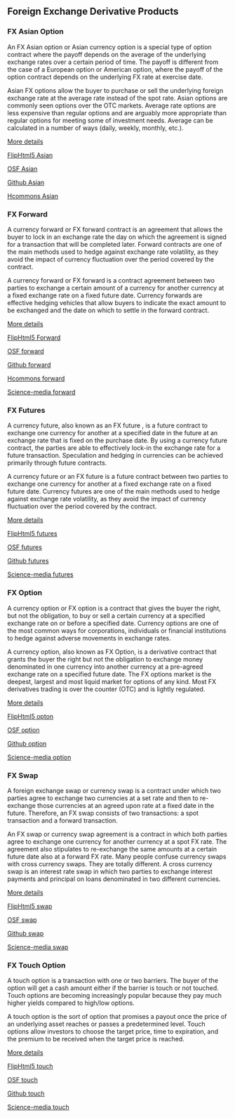 ## Foreign Exchange Derivative Products

###  FX Asian Option

An FX Asian option or Asian currency option is a special type of option contract where the payoff depends on the average of the underlying exchange rates over a certain period of time. The payoff is different from the case of a European option or American option, where the payoff of the option contract depends on the underlying FX rate at exercise date. 

Asian FX options allow the buyer to purchase or sell the underlying foreign exchange rate at the average rate instead of the spot rate. Asian options are commonly seen options over the OTC markets. Average rate options are less expensive than regular options and are arguably more appropriate than regular options for meeting some of investment needs. Average can be calculated in a number of ways (daily, weekly, monthly, etc.). 

	
[More details](./FxAsian.md)

[FlipHtml5 Asian](https://fliphtml5.com/download/download-pdf-file.php?str=x0DZh9GTud3bENXamIDM5UDN5ITPkl0av9mY)

[OSF Asian](https://osf.io/g73qw/download)

[Github Asian](https://github.com/alanwhite1203/fxAsian)

[Hcommons Asian](https://hcommons.org/deposits/download/hc:42686/CONTENT/fxasian-18.pdf)




### FX Forward

A currency forward or FX forward contract is an agreement that allows the buyer to lock in an exchange rate the day on which the agreement is signed for a transaction that will be completed later. Forward contracts are one of the main methods used to hedge against exchange rate volatility, as they avoid the impact of currency fluctuation over the period covered by the contract. 

A currency forward or FX forward is a contract agreement between two parties to exchange a certain amount of a currency for another currency at a fixed exchange rate on a fixed future date. Currency forwards are effective hedging vehicles that allow buyers to indicate the exact amount to be exchanged and the date on which to settle in the forward contract. 

 
[More details](./FxForward.md)
 
[FlipHtml5 Forward](https://fliphtml5.com/download/download-pdf-file.php?str=x0DZh9GTud3bENXamgjM5UDN5ITPkl0av9mY)

[OSF forward](https://osf.io/ez6an/download)

[Github forward](https://github.com/alanwhite1203/fxForward)

[Hcommons forward](https://hcommons.org/deposits/download/hc:42736/CONTENT/fxforward-19.pdf)

[Science-media forward](https://science-media.org/userfiles/1020/presentations/1020_presentation_537.pdf)


 
 
### FX Futures
 
A currency future, also known as an FX future , is a future contract to exchange one currency for another at a specified date in the future at an exchange rate that is fixed on the purchase date. By using a currency future contract, the parties are able to effectively lock-in the exchange rate for a future transaction. Speculation and hedging in currencies can be achieved primarily through future contracts. 

A currency future or an FX future is a future contract between two parties to exchange one currency for another at a fixed exchange rate on a fixed future date. Currency futures are one of the main methods used to hedge against exchange rate volatility, as they avoid the impact of currency fluctuation over the period covered by the contract. 
 

[More details](./FxFuture.md)

[FlipHtml5 futures](https://fliphtml5.com/download/download-pdf-file.php?str=x0DZh9GTud3bENXamUzM5UDN5ITPkl0av9mY)

[OSF futures](https://osf.io/rqd6v/download)

[Github futures](https://github.com/alanwhite1203/fxFuture)

[Science-media futures](https://science-media.org/userfiles/1020/presentations/1020_presentation_538.pdf)


  

  
### FX Option
  
A currency option or FX option is a contract that gives the buyer the right, but not the obligation, to buy or sell a certain currency at a specified exchange rate on or before a specified date. Currency options are one of the most common ways for corporations, individuals or financial institutions to hedge against adverse movements in exchange rates. 

A currency option, also known as FX Option, is a derivative contract that grants the buyer the right but not the obligation to exchange money denominated in one currency into another currency at a pre-agreed exchange rate on a specified future date. The FX options market is the deepest, largest and most liquid market for options of any kind. Most FX derivatives trading is over the counter (OTC) and is lightly regulated. 

  
[More details](./FxOption.md)

[FlipHtml5 opton](https://fliphtml5.com/download/download-pdf-file.php?str=x0DZh9GTud3bENXamMjMwATN5ITPkl0av9mY)

[OSF option](https://osf.io/xfjpz/download)

[Github option](https://github.com/alanwhite1203/fxOption)

[Science-media option](https://science-media.org/userfiles/1020/presentations/1020_presentation_539.pdf)
  

  
   
### FX Swap
   
A foreign exchange swap or currency swap is a contract under which two parties agree to exchange two currencies at a set rate and then to re-exchange those currencies at an agreed upon rate at a fixed date in the future.  Therefore, an FX swap consists of two transactions:  a spot transaction and a forward transaction. 

An FX swap or currency swap agreement is a contract  in which both parties agree to exchange one currency for another currency at a spot FX rate. The agreement also stipulates to re-exchange the same amounts at a certain future date also at a forward FX rate. Many people confuse currency swaps with cross currency swaps. They are totally different. A cross currency swap is an interest rate swap in which two parties to exchange interest payments and principal on loans denominated in two different currencies.  
   

[More details](./FxSwap.md)

[FlipHtml5 swap](https://fliphtml5.com/download/download-pdf-file.php?str=x0DZh9GTud3bENXamIzMwATN5ITPkl0av9mY)

[OSF swap](https://osf.io/vuyzn/download)

[Github swap](https://github.com/alanwhite1203/fxSwap)

[Science-media swap](https://science-media.org/userfiles/1020/presentations/1020_presentation_540.pdf)
   

   
   
### FX Touch Option
   
A touch option is a transaction with one or two barriers. The buyer of the option will get a cash amount either if the barrier is touch or not touched.  Touch options are becoming increasingly popular because they pay much higher yields compared to high/low options. 

A touch option is the sort of option that promises a payout once the price of an underlying asset reaches or passes a predetermined level. Touch options allow investors to choose the target price, time to expiration, and the premium to be received when the target price is reached.  
   
   
[More details](./FxTouch.md) 
   
[FlipHtml5 touch](https://fliphtml5.com/download/download-pdf-file.php?str=x0DZh9GTud3bENXamUzMwATN5ITPkl0av9mY)

[OSF touch](https://osf.io/6m5jx/download)

[Github touch](https://github.com/alanwhite1203/fxTouch)

[Science-media touch](https://science-media.org/userfiles/1020/presentations/1020_presentation_541.pdf)

   
   